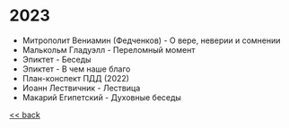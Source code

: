 # 2023

- Митрополит Вениамин (Федченков) - О вере, неверии и сомнении
- Малькольм Гладуэлл - Переломный момент
- Эпиктет - Беседы
- Эпиктет - В чем наше благо
- План-конспект ПДД (2022)
- Иоанн Лествичник - Лествица
- Макарий Египетский - Духовные беседы

[<< back](README.md)
